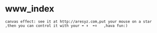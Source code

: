 www_index
=========
    canvas effect: see it at http://aresyz.com,put your mouse on a star ,then you can control it with your ⬅ ⬆  ➡⬇   ,hava fun:) 
 
